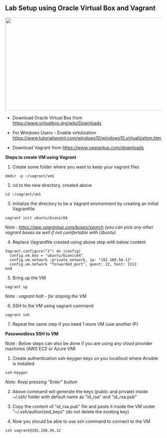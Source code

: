 ## Lab Setup using Oracle Virtual Box and Vagrant

<p align="center">
  <img width="600" height="300" src="https://drive.google.com/uc?export=view&id=1za9mqAB8ICgKQIXh_5fOZMxr2UE92gYW">
</p>

- Download Oracle Virtual Box from https://www.virtualbox.org/wiki/Downloads

- For Windows Users – Enable virtulization https://www.tutorialspoint.com/windows10/windows10_virtualization.htm

- Download Vagrant from https://www.vagrantup.com/downloads

**Steps to create VM using Vagrant**

1. Create some folder where you want to keep your vagrant files

```
mkdir -p ~/vagrant/vm1
```

2. cd to the new directory, created above

```
cd ~/vagrant/vm1
```

3. Initialize the directory to be a Vagrant environment by creating an initial Vagrantfile

```
vagrant init ubuntu/bionic64
```

_Note : https://app.vagrantup.com/boxes/search (you can pick any other vagrant boxes as well if not comfortable with Ubuntu)_

4. Replace Vagrantfile created using above step with below content

```
Vagrant.configure("2") do |config|
  config.vm.box = "ubuntu/bionic64"
  config.vm.network :private_network, ip: "192.168.56.12"
  config.vm.network "forwarded_port", guest: 22, host: 2222
end
```

5. Bring up the VM

```
vagrant up
```

_Note : vagrant halt - for stoping the VM_

6. SSH to the VM using vagrant command

```
vagrant ssh
```

7. Repeat the same step if you need 1 more VM (use another IP)

**Passwordless SSH to VM**

Note : Below steps can also be done if you are using any cloud provider machines (AWS EC2 or Azure VM)

1. Create authentication ssh-keygen keys on you localhost where Ansible is installed

```
ssh-keygen
```

_Note: Keep pressing "Enter" button_

2. Above command will generate the keys (public and private) inside ~/.ssh/ folder with default name as "id_rsa" and "id_rsa.pub"

3. Copy the content of "id_rsa.pub" file and paste it inside the VM under "~/.ssh/authorized_keys" (do not delete the existing key)

4. Now you should be able to use ssh command to connect to the VM

```
ssh vagrant@192.168.56.12
```
